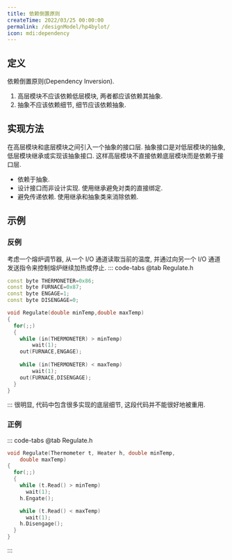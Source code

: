 ```yaml
---
title: 依赖倒置原则
createTime: 2022/03/25 00:00:00
permalink: /designModel/hp4bylot/
icon: mdi:dependency
---
```

## 定义
依赖倒置原则(Dependency Inversion).

1. 高层模块不应该依赖低层模块, 两者都应该依赖其抽象.
2. 抽象不应该依赖细节, 细节应该依赖抽象.

## 实现方法
在高层模块和底层模块之间引入一个抽象的接口层. 抽象接口是对低层模块的抽象, 低层模块继承或实现该抽象接口. 这样高层模块不直接依赖底层模块而是依赖于接口层.
- 依赖于抽象.
- 设计接口而非设计实现. 使用继承避免对类的直接绑定.
- 避免传递依赖. 使用继承和抽象类来消除依赖.

## 示例
### 反例
考虑一个熔炉调节器, 从一个 I/O 通道读取当前的温度, 并通过向另一个 I/O 通道发送指令来控制熔炉继续加热或停止.
::: code-tabs
@tab Regulate.h
``` c++
const byte THERMONETER=0x86;
const byte FURNACE=0x87;
const byte ENGAGE=1;
const byte DISENGAGE=0;

void Regulate(double minTemp,double maxTemp)
{
  for(;;)
  {
    while (in(THERMONETER) > minTemp)
        wait(1);
    out(FURNACE,ENGAGE);
    
    while (in(THERMONETER) < maxTemp)
        wait(1);
    out(FURNACE,DISENGAGE);
  }
}
```
:::
很明显, 代码中包含很多实现的底层细节, 这段代码并不能很好地被重用.

### 正例
::: code-tabs
@tab Regulate.h
``` c++
void Regulate(Thermometer t, Heater h, double minTemp,
    double maxTemp)
{
  for(;;)
  {
    while (t.Read() > minTemp)
      wait(1);
    h.Engate();

    while (t.Read() < maxTemp)
      wait(1);
    h.Disengage();
  }
}
```
:::